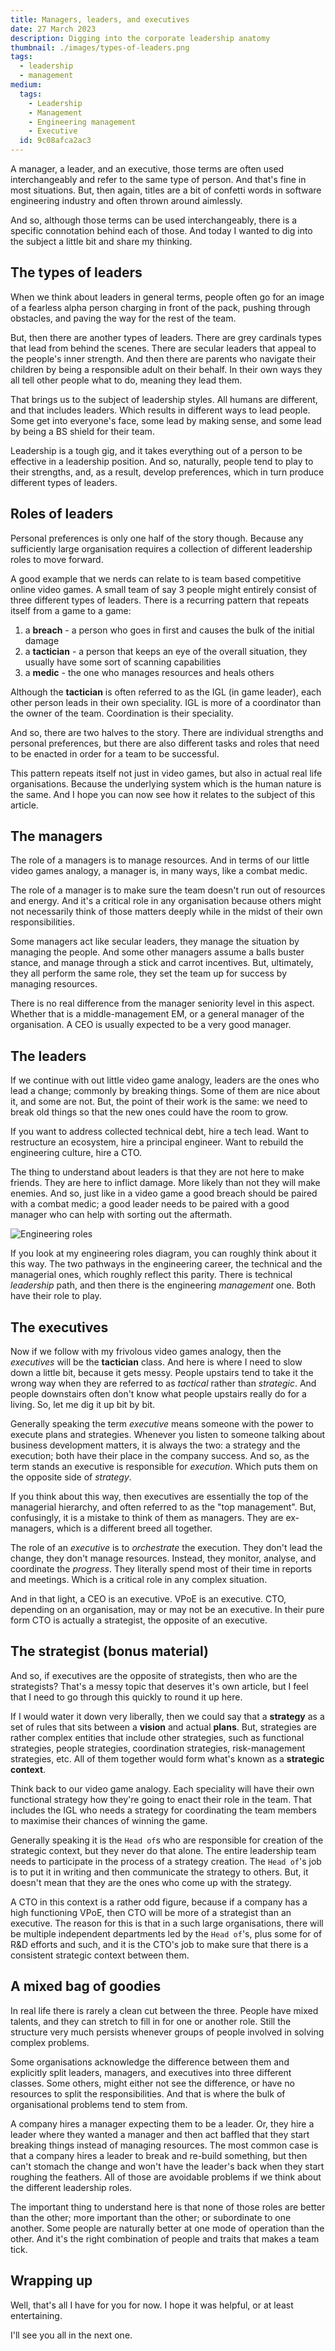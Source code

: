 ```yaml
---
title: Managers, leaders, and executives
date: 27 March 2023
description: Digging into the corporate leadership anatomy
thumbnail: ./images/types-of-leaders.png
tags:
  - leadership
  - management
medium:
  tags:
    - Leadership
    - Management
    - Engineering management
    - Executive
  id: 9c08afca2ac3
---
```


A manager, a leader, and an executive, those terms are often used
interchangeably and refer to the same type of person. And that's fine in most
situations. But, then again, titles are a bit of confetti words in software
engineering industry and often thrown around aimlessly.

And so, although those terms can be used interchangeably, there is a specific
connotation behind each of those. And today I wanted to dig into the subject a
little bit and share my thinking.

## The types of leaders

When we think about leaders in general terms, people often go for an image of a
fearless alpha person charging in front of the pack, pushing through obstacles,
and paving the way for the rest of the team.

But, then there are another types of leaders. There are grey cardinals types
that lead from behind the scenes. There are secular leaders that appeal to the
people's inner strength. And then there are parents who navigate their children
by being a responsible adult on their behalf. In their own ways they all tell
other people what to do, meaning they lead them.

That brings us to the subject of leadership styles. All humans are different,
and that includes leaders. Which results in different ways to lead people. Some
get into everyone's face, some lead by making sense, and some lead by being a BS
shield for their team.

Leadership is a tough gig, and it takes everything out of a person to be
effective in a leadership position. And so, naturally, people tend to play to
their strengths, and, as a result, develop preferences, which in turn produce
different types of leaders.

## Roles of leaders

Personal preferences is only one half of the story though. Because any
sufficiently large organisation requires a collection of different leadership
roles to move forward.

A good example that we nerds can relate to is team based competitive online
video games. A small team of say 3 people might entirely consist of three
different types of leaders. There is a recurring pattern that repeats itself
from a game to a game:

1. a **breach** - a person who goes in first and causes the bulk of the initial
   damage
2. a **tactician** - a person that keeps an eye of the overall situation, they
   usually have some sort of scanning capabilities
3. a **medic** - the one who manages resources and heals others

Although the **tactician** is often referred to as the IGL (in game leader),
each other person leads in their own speciality. IGL is more of a coordinator
than the owner of the team. Coordination is their speciality.

And so, there are two halves to the story. There are individual strengths and
personal preferences, but there are also different tasks and roles that need to
be enacted in order for a team to be successful.

This pattern repeats itself not just in video games, but also in actual real
life organisations. Because the underlying system which is the human nature is
the same. And I hope you can now see how it relates to the subject of this
article.

## The managers

The role of a managers is to manage resources. And in terms of our little video
games analogy, a manager is, in many ways, like a combat medic.

The role of a manager is to make sure the team doesn't run out of resources and
energy. And it's a critical role in any organisation because others might not
necessarily think of those matters deeply while in the midst of their own
responsibilities.

Some managers act like secular leaders, they manage the situation by managing
the people. And some other managers assume a balls buster stance, and manage
through a stick and carrot incentives. But, ultimately, they all perform the
same role, they set the team up for success by managing resources.

There is no real difference from the manager seniority level in this aspect.
Whether that is a middle-management EM, or a general manager of the
organisation. A CEO is usually expected to be a very good manager.

## The leaders

If we continue with out little video game analogy, leaders are the ones who lead
a change; commonly by breaking things. Some of them are nice about it, and some
are not. But, the point of their work is the same: we need to break old things
so that the new ones could have the room to grow.

If you want to address collected technical debt, hire a tech lead. Want to
restructure an ecosystem, hire a principal engineer. Want to rebuild the
engineering culture, hire a CTO.

The thing to understand about leaders is that they are not here to make friends.
They are here to inflict damage. More likely than not they will make enemies.
And so, just like in a video game a good breach should be paired with a combat
medic; a good leader needs to be paired with a good manager who can help with
sorting out the aftermath.

![Engineering roles](./images/engineering-roles.png)

If you look at my engineering roles diagram, you can roughly think about it this
way. The two pathways in the engineering career, the technical and the
managerial ones, which roughly reflect this parity. There is technical
_leadership_ path, and then there is the engineering _management_ one. Both have
their role to play.

## The executives

Now if we follow with my frivolous video games analogy, then the _executives_
will be the **tactician** class. And here is where I need to slow down a little
bit, because it gets messy. People upstairs tend to take it the wrong way when
they are referred to as _tactical_ rather than _strategic_. And people
downstairs often don't know what people upstairs really do for a living. So, let
me dig it up bit by bit.

Generally speaking the term _executive_ means someone with the power to execute
plans and strategies. Whenever you listen to someone talking about business
development matters, it is always the two: a strategy and the execution; both
have their place in the company success. And so, as the term stands an executive
is responsible for _execution_. Which puts them on the opposite side of
_strategy_.

If you think about this way, then executives are essentially the top of the
managerial hierarchy, and often referred to as the "top management". But,
confusingly, it is a mistake to think of them as managers. They are ex-managers,
which is a different breed all together.

The role of an _executive_ is to _orchestrate_ the execution. They don't lead
the change, they don't manage resources. Instead, they monitor, analyse, and
coordinate the _progress_. They literally spend most of their time in reports
and meetings. Which is a critical role in any complex situation.

And in that light, a CEO is an executive. VPoE is an executive. CTO, depending
on an organisation, may or may not be an executive. In their pure form CTO is
actually a strategist, the opposite of an executive.

## The strategist (bonus material)

And so, if executives are the opposite of strategists, then who are the
strategists? That's a messy topic that deserves it's own article, but I feel
that I need to go through this quickly to round it up here.

If I would water it down very liberally, then we could say that a **strategy**
as a set of rules that sits between a **vision** and actual **plans**. But,
strategies are rather complex entities that include other strategies, such as
functional strategies, people strategies, coordination strategies,
risk-management strategies, etc. All of them together would form what's known as
a **strategic context**.

Think back to our video game analogy. Each speciality will have their own
functional strategy how they're going to enact their role in the team. That
includes the IGL who needs a strategy for coordinating the team members to
maximise their chances of winning the game.

Generally speaking it is the `Head of`s who are responsible for creation of the
strategic context, but they never do that alone. The entire leadership team
needs to participate in the process of a strategy creation. The `Head of`'s job
is to put it in writing and then communicate the strategy to others. But, it
doesn't mean that they are the ones who come up with the strategy.

A CTO in this context is a rather odd figure, because if a company has a high
functioning VPoE, then CTO will be more of a strategist than an executive. The
reason for this is that in a such large organisations, there will be multiple
independent departments led by the `Head of`'s, plus some for of R&D efforts and
such, and it is the CTO's job to make sure that there is a consistent strategic
context between them.

## A mixed bag of goodies

In real life there is rarely a clean cut between the three. People have mixed
talents, and they can stretch to fill in for one or another role. Still the
structure very much persists whenever groups of people involved in solving
complex problems.

Some organisations acknowledge the difference between them and explicitly split
leaders, managers, and executives into three different classes. Some others,
might either not see the difference, or have no resources to split the
responsibilities. And that is where the bulk of organisational problems tend to
stem from.

A company hires a manager expecting them to be a leader. Or, they hire a leader
where they wanted a manager and then act baffled that they start breaking things
instead of managing resources. The most common case is that a company hires a
leader to break and re-build something, but then can't stomach the change and
won't have the leader's back when they start roughing the feathers. All of those
are avoidable problems if we think about the different leadership roles.

The important thing to understand here is that none of those roles are better
than the other; more important than the other; or subordinate to one another.
Some people are naturally better at one mode of operation than the other. And
it's the right combination of people and traits that makes a team tick.

## Wrapping up

Well, that's all I have for you for now. I hope it was helpful, or at least
entertaining.

I'll see you all in the next one.
